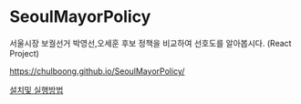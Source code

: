 # SeoulMayorPolicy
서울시장 보궐선거 박영선,오세훈 후보 정책을 비교하여 선호도를 알아봅시다. (React Project)

https://chulboong.github.io/SeoulMayorPolicy/

[설치및 실행방법](https://github.com/CHULBOONG/SeoulMayorPolicy/wiki)
